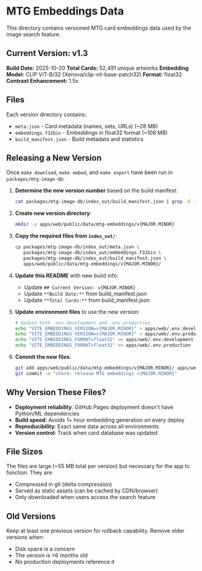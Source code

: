 # MTG Embeddings Data

This directory contains versioned MTG card embeddings data used by the image search feature.

## Current Version: v1.3

**Build Date:** 2025-10-20
**Total Cards:** 52,491 unique artworks
**Embedding Model:** CLIP ViT-B/32 (Xenova/clip-vit-base-patch32)
**Format:** float32
**Contrast Enhancement:** 1.5x

## Files

Each version directory contains:

- `meta.json` - Card metadata (names, sets, URLs) (~28 MB)
- `embeddings.f32bin` - Embeddings in float32 format (~108 MB)
- `build_manifest.json` - Build metadata and statistics

## Releasing a New Version

Once `make download`, `make embed`, and `make export` have been run in `packages/mtg-image-db`:

1. **Determine the new version number** based on the build manifest:

   ```bash
   cat packages/mtg-image-db/index_out/build_manifest.json | grep -E '"total_cards"|"build_date"'
   ```

2. **Create new version directory**:

   ```bash
   mkdir -p apps/web/public/data/mtg-embeddings/v{MAJOR.MINOR}
   ```

3. **Copy the required files from `index_out/`**:

   ```bash
   cp packages/mtg-image-db/index_out/meta.json \
      packages/mtg-image-db/index_out/embeddings.f32bin \
      packages/mtg-image-db/index_out/build_manifest.json \
      apps/web/public/data/mtg-embeddings/v{MAJOR.MINOR}/
   ```

4. **Update this README** with new build info:
   - Update `## Current Version: v{MAJOR.MINOR}`
   - Update `**Build Date:**` from build_manifest.json
   - Update `**Total Cards:**` from build_manifest.json

5. **Update environment files** to use the new version:

   ```bash
   # Update both .env.development and .env.production
   echo "VITE_EMBEDDINGS_VERSION=v{MAJOR.MINOR}" > apps/web/.env.development
   echo "VITE_EMBEDDINGS_VERSION=v{MAJOR.MINOR}" > apps/web/.env.production
   echo "VITE_EMBEDDINGS_FORMAT=float32" >> apps/web/.env.development
   echo "VITE_EMBEDDINGS_FORMAT=float32" >> apps/web/.env.production
   ```

6. **Commit the new files**:
   ```bash
   git add apps/web/public/data/mtg-embeddings/v{MAJOR.MINOR}/ apps/web/.env.development apps/web/.env.production apps/web/public/data/mtg-embeddings/README.md
   git commit -m "chore: release MTG embeddings v{MAJOR.MINOR}"
   ```

## Why Version These Files?

- **Deployment reliability**: GitHub Pages deployment doesn't have Python/ML dependencies
- **Build speed**: Avoids 1+ hour embedding generation on every deploy
- **Reproducibility**: Exact same data across all environments
- **Version control**: Track when card database was updated

## File Sizes

The files are large (~55 MB total per version) but necessary for the app to function. They are:

- Compressed in git (delta compression)
- Served as static assets (can be cached by CDN/browser)
- Only downloaded when users access the search feature

## Old Versions

Keep at least one previous version for rollback capability. Remove older versions when:

- Disk space is a concern
- The version is >6 months old
- No production deployments reference it

